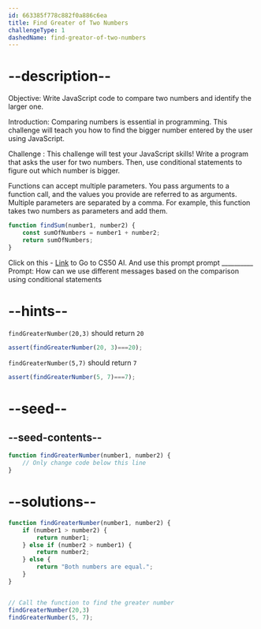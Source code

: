 ```yaml
---
id: 663385f778c882f0a886c6ea
title: Find Greater of Two Numbers
challengeType: 1
dashedName: find-greator-of-two-numbers
---
```


# --description--

Objective:  Write JavaScript code to compare two numbers and identify the larger one.

Introduction: Comparing numbers is essential in programming. This challenge will teach you how to find the bigger number entered by the user using JavaScript.

Challenge : This challenge will test your JavaScript skills! Write a program that asks the user for two numbers. Then, use conditional statements to figure out which number is bigger.

Functions can accept multiple parameters. You pass arguments to a function call, and the values you provide are referred to as arguments. Multiple parameters are separated by a comma.
For example, this function takes two numbers as parameters and add them.


```js
function findSum(number1, number2) {
	const sumOfNumbers = number1 + number2;
	return sumOfNumbers;
}
```


Click on this - <a href = "https://cs50.ai/chat">Link</a> to Go to CS50 AI.
And use this prompt prompt __________
Prompt: How can we use different messages based on the comparison using conditional statements



# --hints--

`findGreaterNumber(20,3)` should return `20`

```js
assert(findGreaterNumber(20, 3)===20);
```

`findGreaterNumber(5,7)` should return `7`

```js
assert(findGreaterNumber(5, 7)===7);
```


# --seed--

## --seed-contents--

```js
function findGreaterNumber(number1, number2) {
    // Only change code below this line
}

```

# --solutions--

```js
function findGreaterNumber(number1, number2) {
    if (number1 > number2) {
        return number1;
    } else if (number2 > number1) {
        return number2;
    } else {
        return "Both numbers are equal.";
    }
}


// Call the function to find the greater number
findGreaterNumber(20,3)
findGreaterNumber(5, 7);
```
